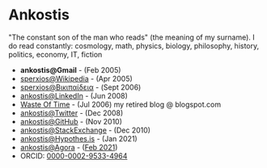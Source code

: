# Ankostis

"The constant son of the man who reads" (the meaning of my surname).
I do read constantly: cosmology, math, physics, biology, philosophy, history, politics, economy, IT, fiction

- **ankostis@Gmail** - (Feb 2005)
- [sperxios@Wikipedia](https://en.wikipedia.org/wiki/User:Sperxios) - (Apr 2005)
- [sperxios@Βικιπαίδεια](https://el.wikipedia.org/wiki/%CE%A7%CF%81%CE%AE%CF%83%CF%84%CE%B7%CF%82:Sperxios) - (Sept 2006)
- [ankostis@LinkedIn](https://www.linkedin.com/in/kostis-anagnostopoulos-833a458/) - (Jun 2008)
- [Waste Of Time](https://ankostis.blogspot.com/) - (Jul 2006) my retired blog @ blogspot.com
- [ankostis@Twitter](https://twitter.com/ankostis) - (Dec 2008)
- [ankostis@GitHub](https://github.com/ankostis) - (Nov 2010)
- [ankostis@StackExchange](https://stackoverflow.com/users/548792/ankostis?tab=profile) - (Dec 2010)
- [ankostis@Hypothes.is](https://hypothes.is/users/ankostis) - (Jan 2021)
- [ankostis@Agora](https://anagora.org/@ankostis) - ([Feb 2021](https://twitter.com/flancian/status/1358907558023553033?s=20))
-  ORCID: [0000-0002-9533-4964](https://orcid.org/0000-0002-9533-4964)
